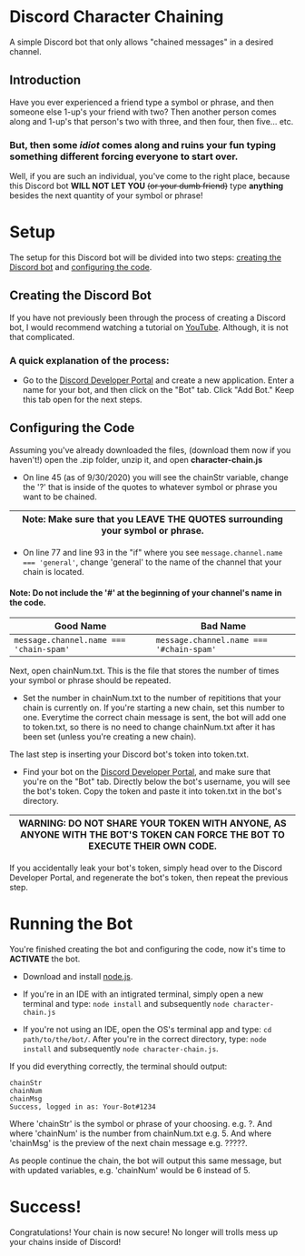 # Discord Character Chaining

A simple Discord bot that only allows "chained messages" in a desired channel.

## Introduction

Have you ever experienced a friend type a symbol or phrase, and then someone else 1-up's your friend with two?
Then another person comes along and 1-up's that person's two with three, and then four, then five... etc.


### But, then some *idiot* comes along and ruins your fun typing something different forcing everyone to start over.

Well, if you are such an individual, you've come to the right place, because this Discord bot **WILL NOT LET YOU**
~~(or your dumb friend)~~ type **anything** besides the next quantity of your symbol or phrase!


# Setup

The setup for this Discord bot will be divided into two steps: [creating the Discord bot](https://github.com/FSV-Venom/discord-character-chaining/new/master?readme=1#creating-the-discord-bot) and [configuring the code](https://github.com/FSV-Venom/discord-character-chaining/new/master?readme=1#configuring-the-code).

## Creating the Discord Bot

If you have not previously been through the process of creating a Discord bot, I would recommend watching a tutorial on [YouTube](https://www.youtube.com/results?search_query=how+to+make+a+discord+bot).
Although, it is not that complicated.

### A quick explanation of the process:

  - Go to the [Discord Developer Portal](https://discord.com/developers/applications) and create a new application. Enter a name for your bot, and then click on the "Bot" tab. Click "Add Bot." Keep this tab open for the next steps.

## Configuring the Code

Assuming you've already downloaded the files, (download them now if you haven't!) open the .zip folder, unzip it, and open **character-chain.js**

  - On line 45 (as of 9/30/2020) you will see the chainStr variable, change the '?' that is inside of the quotes to whatever symbol or phrase you want to be chained.

Note: Make sure that you LEAVE THE QUOTES surrounding your symbol or phrase. |
---------------------------------------------------------------------- |

  - On line 77 and line 93 in the "if" where you see ```message.channel.name === 'general'```, change 'general' to the name of the channel that your chain is located.
 
#### Note: Do not include the '#' at the beginning of your channel's name in the code.
Good Name | Bad Name
-----|----
```message.channel.name === 'chain-spam'``` | ```message.channel.name === '#chain-spam'```

Next, open chainNum.txt. This is the file that stores the number of times your symbol or phrase should be repeated.

  - Set the number in chainNum.txt to the number of repititions that your chain is currently on.
If you're starting a new chain, set this number to one. Everytime the correct chain message is sent, the bot will add one to token.txt, so there is no need to change chainNum.txt after it has been set (unless you're creating a new chain).

The last step is inserting your Discord bot's token into token.txt.

  - Find your bot on the [Discord Developer Portal](https://discord.com/developers/applications), and make sure that you're on the "Bot" tab. Directly below the bot's username, you will see the bot's token. Copy the token and paste it into token.txt in the bot's directory.

WARNING: DO NOT SHARE YOUR TOKEN WITH ANYONE, AS ANYONE WITH THE BOT'S TOKEN CAN FORCE THE BOT TO EXECUTE THEIR OWN CODE. |
------------------------------------------------------------------------------------------------------------------------- |

If you accidentally leak your bot's token, simply head over to the Discord Developer Portal, and regenerate the bot's token, then repeat the previous step.

# Running the Bot

You're finished creating the bot and configuring the code, now it's time to **ACTIVATE** the bot.

  - Download and install [node.js](https://nodejs.org/en/download/).

  - If you're in an IDE with an intigrated terminal, simply open a new terminal and type: ```node install``` and subsequently ```node character-chain.js```

  - If you're not using an IDE, open the OS's terminal app and type: ```cd path/to/the/bot/```. After you're in the correct directory, type: ```node install``` and subsequently ```node character-chain.js```.

If you did everything correctly, the terminal should output:
```
chainStr
chainNum
chainMsg
Success, logged in as: Your-Bot#1234
```
Where 'chainStr' is the symbol or phrase of your choosing. e.g. ?.
And where 'chainNum' is the number from chainNum.txt e.g. 5.
And where 'chainMsg' is the preview of the next chain message e.g. ?????.

As people continue the chain, the bot will output this same message, but with updated variables, e.g. 'chainNum' would be 6 instead of 5.


# Success!

Congratulations! Your chain is now secure! No longer will trolls mess up your chains inside of Discord!
